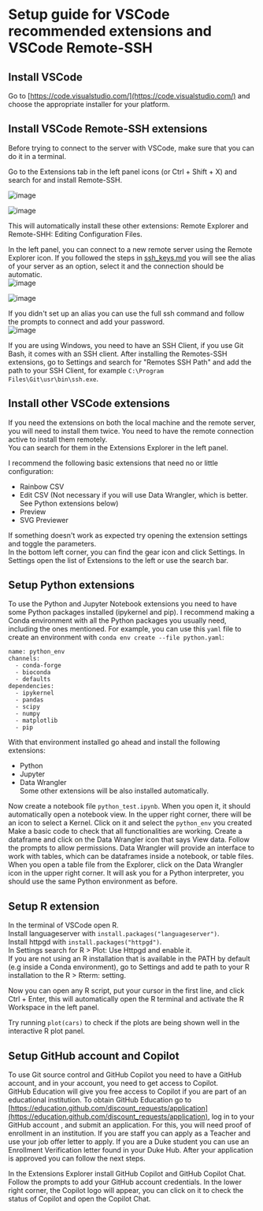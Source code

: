 # Setup guide for VSCode recommended extensions and VSCode Remote-SSH

## Install VSCode

Go to [https://code.visualstudio.com/](https://code.visualstudio.com/) and choose the appropriate installer for your platform.

## Install VSCode Remote-SSH extensions

Before trying to connect to the server with VSCode, make sure that you can do it in a terminal.  

Go to the Extensions tab in the left panel icons (or Ctrl + Shift + X) and search for and install Remote-SSH. 

![image](https://github.com/user-attachments/assets/8fbf78b1-4a63-4394-a4c3-6da40ec16565)

![image](https://github.com/user-attachments/assets/5a27453a-0b36-4c1e-a281-b2400700046f)

This will automatically install these other extensions: Remote Explorer and Remote-SHH: Editing Configuration Files.  

In the left panel, you can connect to a new remote server using the Remote Explorer icon. If you followed the steps in [ssh_keys.md](https://github.com/magwenelab/CodeStarterKit/blob/main/ssh_keys.md) 
you will see the alias of your server as an option, select it and the connection should be automatic.  
![image](https://github.com/user-attachments/assets/218ff023-316e-4252-829a-e44af1c5fc3c)

![image](https://github.com/user-attachments/assets/d5cf0863-0f43-4677-9a58-4a8f837b6c46)

If you didn't set up an alias you can use the full ssh command and follow the prompts to connect and add your password.  
![image](https://github.com/user-attachments/assets/f68fc0c7-f23c-4d2f-af87-5cbd5c4519b6)

If you are using Windows, you need to have an SSH Client, if you use Git Bash, it comes with an SSH client. After installing the Remotes-SSH extensions, 
go to Settings and search for "Remotes SSH Path" and add the path to your SSH Client, for example `C:\Program Files\Git\usr\bin\ssh.exe`.  

## Install other VSCode extensions

If you need the extensions on both the local machine and the remote server, you will need to install them twice. 
You need to have the remote connection active to install them remotely.    
You can search for them in the Extensions Explorer in the left panel.

I recommend the following basic extensions that need no or little configuration:  

* Rainbow CSV
* Edit CSV (Not necessary if you will use Data Wrangler, which is better. See Python extensions below)  
* Preview  
* SVG Previewer

If something doesn't work as expected try opening the extension settings and toggle the parameters.  
In the bottom left corner, you can find the gear icon and click Settings. In Settings open the list of Extensions to the left 
or use the search bar.


## Setup Python extensions

To use the Python and Jupyter Notebook extensions you need to have some Python packages installed (ipykernel and pip). 
I recommend making a Conda environment with all the Python packages you usually need, including the ones mentioned. 
For example, you can use this `yaml` file to create an environment with `conda env create --file python.yaml`:
```
name: python_env
channels:
  - conda-forge
  - bioconda
  - defaults
dependencies:
  - ipykernel
  - pandas
  - scipy
  - numpy
  - matplotlib
  - pip
```

With that environment installed go ahead and install the following extensions:
* Python  
* Jupyter  
* Data Wrangler  
Some other extensions will be also installed automatically.

Now create a notebook file `python_test.ipynb`. When you open it, it should automatically open a notebook view.
In the upper right corner, there will be an icon to select a Kernel. Click on it and select the `python_env` you created 
Make a basic code to check that all functionalities are working. Create a dataframe and click on the Data Wrangler icon 
that says View data. Follow the prompts to allow permissions. 
Data Wrangler will provide an interface to work with tables, which can be dataframes inside a notebook, or table files. 
When you open a table file from the Explorer, click on the Data Wrangler icon in the upper right corner. It will ask you for a
Python interpreter, you should use the same Python environment as before. 

## Setup R extension

In the terminal of VSCode open R.  
Install languageserver with `install.packages("languageserver")`.  
Install httpgd with `install.packages("httpgd")`.   
In Settings search for R > Plot: Use Httpgd and enable it.  
If you are not using an R installation that is available in the PATH by default (e.g inside a Conda environment), go to 
Settings and add te path to your R installation to the R > Rterm:<OS> setting.

Now you can open any R script, put your cursor in the first line, and click Ctrl + Enter, 
this will automatically open the R terminal and activate the R Workspace in the left panel.  

Try running `plot(cars)` to check if the plots are being shown well in the interactive R plot panel.  


## Setup GitHub account and Copilot

To use Git source control and GitHub Copilot you need to have a GitHub account, and in your account, you need to get access to Copilot.  
GitHub Education will give you free access to Copilot if you are part of an educational institution. To obtain GitHub Education go to 
[https://education.github.com/discount_requests/application](https://education.github.com/discount_requests/application), log in to your GitHub account , 
and submit an application. For this, you will need proof of enrollment in an institution. If you are staff you can apply as a Teacher and use your job offer letter to apply. 
If you are a Duke student you can use an Enrollment Verification letter found in your Duke Hub. 
After your application is approved you can follow the next steps.  

In the Extensions Explorer install GitHub Copilot and GitHub Copilot Chat. Follow the prompts to add your GitHub account credentials. 
In the lower right corner, the Copilot logo will appear, you can click on it to check the status of Copilot and open the Copilot Chat.  


